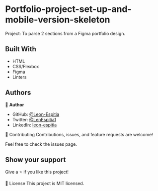 # Portfolio-project-set-up-and-mobile-version-skeleton
Project: To parse 2 sections from a Figma portfolio design.

## Built With

- HTML
- CSS/Flexbox
- Figma
- Linters

## Authors

👤 **Author**

- GitHub: [@Leon-Espitia](https://github.com/Leon-Espitia)
- Twitter: [@LenEspitia1](https://twitter.com/Lenespitia1)
- LinkedIn: [leon-espitia](https://linkedin.com/in/leon-espitia-360640236/)

🤝 Contributing
Contributions, issues, and feature requests are welcome!

Feel free to check the issues page.

## Show your support
Give a ⭐️ if you like this project!

📝 License
This project is MIT licensed.



